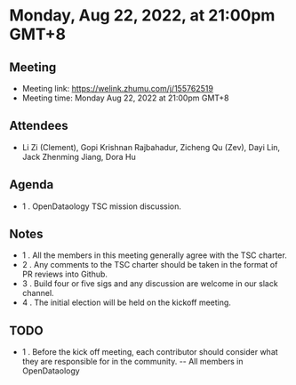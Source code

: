 # Monday, Aug 22, 2022, at 21:00pm GMT+8

## Meeting

* Meeting link: https://welink.zhumu.com/j/155762519
* Meeting time: Monday Aug 22, 2022 at 21:00pm GMT+8

## Attendees

* Li Zi (Clement), Gopi Krishnan Rajbahadur, Zicheng Qu (Zev), Dayi Lin, Jack Zhenming Jiang, Dora Hu

## Agenda

* 1 . OpenDataology TSC mission discussion.

## Notes

* 1 . All the members in this meeting generally agree with the TSC charter.
* 2 . Any comments to the TSC charter should be taken in the format of PR reviews into Github.
* 3 . Build four or five sigs and any discussion are welcome in our slack channel.
* 4 . The initial election will be held on the kickoff meeting.

## TODO

* 1 . Before the kick off meeting, each contributor should consider what they are responsible for in the community. -- All members in OpenDataology